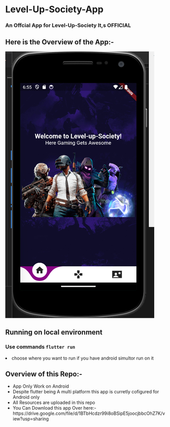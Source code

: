# Level-Up-Society-App
### An Offcial App for Level-Up-Society It,s OFFICIAL


## Here is the Overview of the App:-
<img src="./readme-img/levelview.png">


## Running on local environment

###  **Use commands  `flutter run`**

<li> choose where you want to run if you have android simultor run on it </li>
</ul>



## Overview of this Repo:-
<ul>
<li>App Only Work on Android </li>
<li> Despite flutter being A multi platform  this app is curretly cofigured for Android  only </li>
<li>All Resources  are uploaded in this repo</li>
<li> You Can Download this app Over here:-https://drive.google.com/file/d/1BTbHcdzr99i8oBSipE5joocjbbcOhZ7K/view?usp=sharing</li>
</ul>
